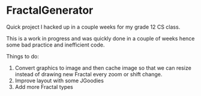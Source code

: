# FractalGenerator
Quick project I hacked up in a couple weeks for my grade 12 CS class.

This is a work in progress and was quickly done in a couple of weeks hence some bad practice and inefficient code. 

Things to do:
<ol>
  <li>Convert graphics to image and then cache image so that we can resize instead of drawing new Fractal every zoom or shift change.</li>
  <li>Improve layout with some JGoodies</li>
  <li>Add more Fractal types</li>
</ol>
  
